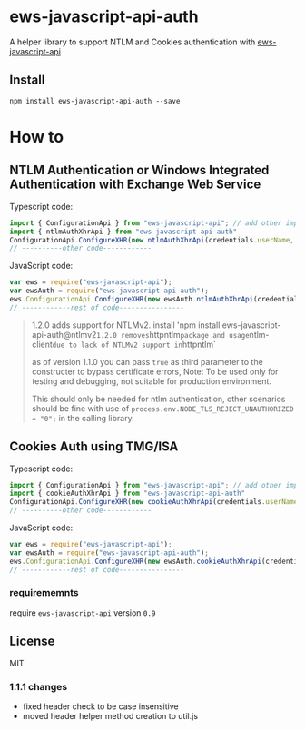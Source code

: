 # ews-javascript-api-auth

A helper library to support NTLM and Cookies authentication with [ews-javascript-api](https://github.com/gautamsi/ews-javascript-api)

## Install

`npm install ews-javascript-api-auth --save`

# How to
## NTLM Authentication or Windows Integrated Authentication with Exchange Web Service

Typescript code:
```ts
import { ConfigurationApi } from "ews-javascript-api"; // add other imported objects based on your need
import { ntlmAuthXhrApi } from "ews-javascript-api-auth"
ConfigurationApi.ConfigureXHR(new ntlmAuthXhrApi(credentials.userName, credentials.password));
// ----------other code------------
```

JavaScript code:
```js
var ews = require("ews-javascript-api");
var ewsAuth = require("ews-javascript-api-auth");
ews.ConfigurationApi.ConfigureXHR(new ewsAuth.ntlmAuthXhrApi(credentials.userName, credentials.password));
// ------------rest of code----------------
```
> 1.2.0 adds support for NTLMv2. install 'npm install ews-javascript-api-auth@ntlmv2`
> 1.2.0 removes `httpntlm` package and usage `ntlm-client` due to lack of NTLMv2 support in `httpntlm`
> 
> as of version 1.1.0 you can pass `true` as third parameter to the constructer to bypass certificate errors, Note: To be used only for testing and debugging, not suitable for production environment. 
>
>This should only be needed for ntlm authentication, other scenarios should be fine with use of `process.env.NODE_TLS_REJECT_UNAUTHORIZED = "0";` in the calling library.


## Cookies Auth using TMG/ISA

Typescript code:
```ts
import { ConfigurationApi } from "ews-javascript-api"; // add other imported objects based on your need
import { cookieAuthXhrApi } from "ews-javascript-api-auth"
ConfigurationApi.ConfigureXHR(new cookieAuthXhrApi(credentials.userName, credentials.password));
// ----------other code------------
```

JavaScript code:
```js
var ews = require("ews-javascript-api");
var ewsAuth = require("ews-javascript-api-auth");
ews.ConfigurationApi.ConfigureXHR(new ewsAuth.cookieAuthXhrApi(credentials.userName, credentials.password));
// ------------rest of code----------------
```

### requirememnts
require `ews-javascript-api` version `0.9`


## License
MIT

### 1.1.1 changes
* fixed header check to be case insensitive
* moved header helper method creation to util.js